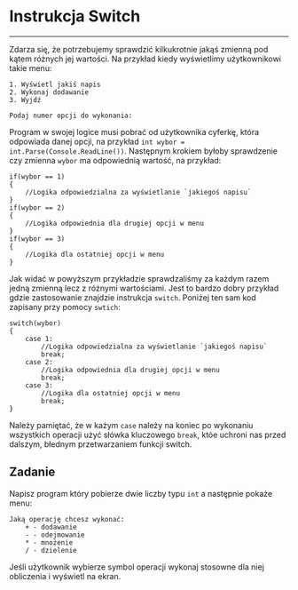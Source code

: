 # Instrukcja Switch
---

Zdarza się, że potrzebujemy sprawdzić kilkukrotnie jakąś zmienną pod kątem różnych jej wartości. Na przykład kiedy wyświetlimy użytkownikowi takie menu:

```
1. Wyświetl jakiś napis
2. Wykonaj dodawanie
3. Wyjdź

Podaj numer opcji do wykonania:
```

Program w swojej logice musi pobrać od użytkownika cyferkę, która odpowiada danej opcji, na przykład `int wybor = int.Parse(Console.ReadLine())`. Następnym krokiem byłoby sprawdzenie czy zmienna `wybor` ma odpowiednią wartość, na przykład:

```
if(wybor == 1)
{
    //Logika odpowiedzialna za wyświetlanie `jakiegoś napisu`
}
if(wybor == 2)
{
    //Logika odpowiednia dla drugiej opcji w menu
}
if(wybor == 3)
{
    //Logika dla ostatniej opcji w menu
}
```

Jak widać w powyższym przykładzie sprawdzaliśmy za każdym razem jedną zmienną lecz z różnymi wartościami. Jest to bardzo dobry przykład gdzie zastosowanie znajdzie instrukcja `switch`. Poniżej ten sam kod zapisany przy pomocy `swtich`:

```
switch(wybor)
{
    case 1:
        //Logika odpowiedzialna za wyświetlanie `jakiegoś napisu`
        break;
    case 2:
        //Logika odpowiednia dla drugiej opcji w menu
        break;
    case 3:
        //Logika dla ostatniej opcji w menu
        break;
}
```

Należy pamiętać, że w każym `case` należy na koniec po wykonaniu wszystkich operacji użyć słówka kluczowego `break`, któe uchroni nas przed dalszym, błednym przetwarzaniem funkcji switch.


## Zadanie

Napisz program który pobierze dwie liczby typu `int` a następnie pokaże menu:

```
Jaką operację chcesz wykonać:
    + - dodawanie
    - - odejmowanie
    * - mnożenie
    / - dzielenie
```

Jeśli użytkownik wybierze symbol operacji wykonaj stosowne dla niej obliczenia i wyświetl na ekran.